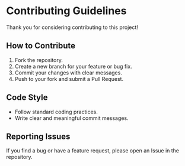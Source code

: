# Contributing Guidelines

Thank you for considering contributing to this project!  

## How to Contribute
1. Fork the repository.  
2. Create a new branch for your feature or bug fix.  
3. Commit your changes with clear messages.  
4. Push to your fork and submit a Pull Request.  

## Code Style
- Follow standard coding practices.  
- Write clear and meaningful commit messages.  

## Reporting Issues
If you find a bug or have a feature request, please open an Issue in the repository.  
